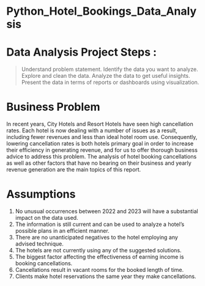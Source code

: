 # Python_Hotel_Bookings_Data_Analysis

# Data Analysis Project Steps :
>	Understand problem statement.
>	Identify the data you want to analyze.
>	Explore and clean the data.
>	Analyze the data to get useful insights.
>	Present the data in terms of reports or dashboards using visualization.

# Business Problem
In recent years, City Hotels and Resort Hotels have seen high cancellation rates. Each hotel is now dealing with a number of issues as a result, including fewer revenues and less than ideal hotel room use. Consequently, lowering cancellation rates is both hotels primary goal in order to increase their efficiency in generating revenue, and for us to offer thorough business advice to address this problem.
The analysis of hotel booking cancellations as well as other factors that have no bearing on their business and yearly revenue generation are the main topics of this report.

# Assumptions
1.	No unusual occurrences between 2022 and 2023 will have a substantial impact on the data used.
2.	The information is still current and can be used to analyze a hotel’s possible plans in an efficient manner.
3.	There are no unanticipated negatives to the hotel employing any advised technique.
4.	The hotels are not currently using any of the suggested solutions.
5.	The biggest factor affecting the effectiveness of earning income is booking cancellations.
6.	Cancellations result in vacant rooms for the booked length of time.
7.	Clients make hotel reservations the same year they make cancellations.

